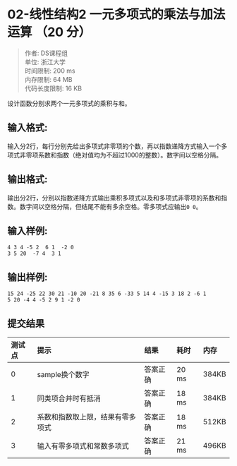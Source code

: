 02-线性结构2 一元多项式的乘法与加法运算 （20 分）
==
>作者: DS课程组<br>
单位: 浙江大学<br>
时间限制: 200 ms<br>
内存限制: 64 MB<br>
代码长度限制: 16 KB

设计函数分别求两个一元多项式的乘积与和。

输入格式:
--
输入分2行，每行分别先给出多项式非零项的个数，再以指数递降方式输入一个多项式非零项系数和指数（绝对值均为不超过1000的整数）。数字间以空格分隔。

输出格式:
--
输出分2行，分别以指数递降方式输出乘积多项式以及和多项式非零项的系数和指数。数字间以空格分隔，但结尾不能有多余空格。零多项式应输出`0 0`。

输入样例:
--
```
4 3 4 -5 2  6 1  -2 0
3 5 20  -7 4  3 1
```
输出样例:
--
```
15 24 -25 22 30 21 -10 20 -21 8 35 6 -33 5 14 4 -15 3 18 2 -6 1
5 20 -4 4 -5 2 9 1 -2 0
```
提交结果
--
|测试点|提示|结果|耗时|内存|
|:---|:---|:---|:---|:---|
|0|sample换个数字|答案正确|20 ms|384KB|
|1|同类项合并时有抵消|答案正确|18 ms|384KB|
|2|系数和指数取上限，结果有零多项式|答案正确|18 ms|512KB|
|3|输入有零多项式和常数多项式|答案正确|21 ms|496KB|
